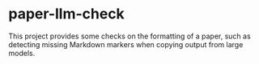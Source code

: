 # paper-llm-check
This project provides some checks on the formatting of a paper, such as detecting missing Markdown markers when copying output from large models.
